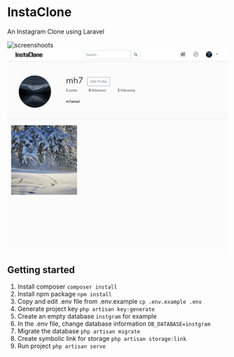 # InstaClone

An Instagram Clone using Laravel

![screenshoots](127.0.0.1_8000_.png)
![screenshoots](127.0.0.1_8000_profile_mh7.png)
## Getting started

1. Install composer `composer install`
2. Install npm package `npm install`
3. Copy and edit .env file from .env.example `cp .env.example .env`
4. Generate project key `php artisan key:generate`
5. Create an empty database `instgram` for example
6. In the .env file, change database information `DB_DATABASE=instgram`
7. Migrate the database `php artisan migrate`
8. Create symbolic link for storage `php artisan storage:link`
9. Run project `php artisan serve`
